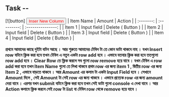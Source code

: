 ## Task --

[![button]
<a><button name="button" style = "color: red" >Inser New Column</button></a>
| Item Name | Amount | Action |
| :-------: | :---------: | :---------------: |
| Item 1 | Input field | Delete ( Button ) |
| Item 2 | Input field | Delete ( Button ) |
| Item 3 | Input field | Delete ( Button ) |
| Item 4 | Input field | Delete ( Button ) |

#### প্রথমে আমাদের কাছে দুইটা বাটন আছে । আর শুরুতে আমাদের টেবিল টা তে কোন ডাটা থাকবে নাহ । যখন Insert row বাটনে ক্লিক করা হবে তখন টেবিল এ নতুন একটা row add হবে । এভাবে যতবার ক্লিক করা হবে ততগুলো row add হবে । Clear Row তে ক্লিক করলে সব গুলো row remove হয়ে যাবে । যখন টেবিল এ row add করা হবে তখন Item Name গুলো তে লিখা থাকবে প্রথম row এর জন্য item 1 , দ্বিতীয় row এর জন্য Item 2 , এভাবে বাড়তে থাকবে । আর Amount এর কলাম টা একটা Input Field হবে । সেখানে Amount দিলে , সেই Amount টা সেই row এর জন্য থাকবে । এভাবে প্রত্যেক row এর জন্য amount দেয়া যাবে । এরপর যখন submit বাটনে ক্লিক করা হবে তখন সেই ডাটা গুলো console এ দেখা যাবে । আর Action কলামে ক্লিক করলে সেই row টা list বা টেবিল row থেকে remove হয়ে যাবে ।
